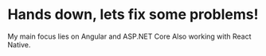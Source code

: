 <h1 align="center">Hands down, lets fix some problems!</h1>

My main focus lies on Angular and ASP.NET Core
Also working with React Native.
